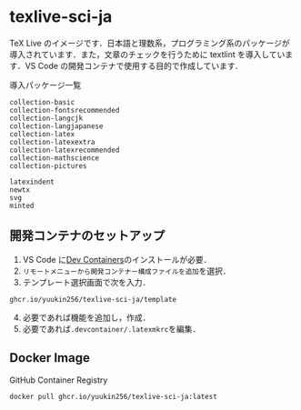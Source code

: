 # texlive-sci-ja

TeX Live のイメージです．日本語と理数系，プログラミング系のパッケージが導入されています．また，文章のチェックを行うために textlint を導入しています．VS Code の開発コンテナで使用する目的で作成しています．

導入パッケージ一覧

```
collection-basic
collection-fontsrecommended
collection-langcjk
collection-langjapanese
collection-latex
collection-latexextra
collection-latexrecommended
collection-mathscience
collection-pictures

latexindent
newtx
svg
minted
```

## 開発コンテナのセットアップ

1. VS Code に[Dev Containers](https://marketplace.visualstudio.com/items?itemName=ms-vscode-remote.remote-containers)のインストールが必要．
2. `リモートメニューから開発コンテナー構成ファイルを追加`を選択．
3. テンプレート選択画面で次を入力．

```
ghcr.io/yuukin256/texlive-sci-ja/template
```

4. 必要であれば機能を追加し，作成．
5. 必要であれば`.devcontainer/.latexmkrc`を編集．

## Docker Image

GitHub Container Registry

```
docker pull ghcr.io/yuukin256/texlive-sci-ja:latest
```
